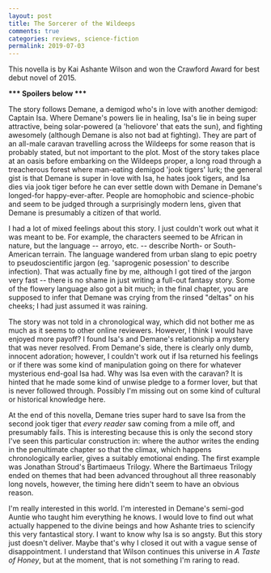 ```yaml
---
layout: post
title: The Sorcerer of the Wildeeps
comments: true
categories: reviews, science-fiction
permalink: 2019-07-03
---
```


This novella is by Kai Ashante Wilson and won the Crawford Award for best debut novel of 2015.

<b> *** Spoilers below *** </b>

The story follows Demane, a demigod who's in love with another demigod: Captain Isa. Where Demane's powers lie in healing, Isa's lie in being super attractive, being solar-powered (a 'heliovore' that eats the sun), and fighting awesomely (although Demane is also not bad at fighting). They are part of an all-male caravan travelling across the Wildeeps for some reason that is probably stated, but not important to the plot. Most of the story takes place at an oasis before embarking on the Wildeeps proper, a long road through a treacherous forest where man-eating demigod 'jook tigers' lurk; the general gist is that Demane is super in love with Isa, he hates jook tigers, and Isa dies via jook tiger before he can ever settle down with Demane in Demane's longed-for happy-ever-after. People are homophobic and science-phobic and seem to be judged through a surprisingly modern lens, given that Demane is presumably a citizen of that world.

I had a lot of mixed feelings about this story. I just couldn't work out what it was meant to be. For example, the characters seemed to be African in nature, but the language -- arroyo, etc. -- describe North- or South-American terrain. The language wandered from urban slang to epic poetry to pseudoscientific jargon (eg. 'saprogenic posession' to describe infection). That was actually fine by me, although I got tired of the jargon very fast -- there is no shame in just writing a full-out fantasy story. Some of the flowery language also got a bit much; in the final chapter, you are supposed to infer that Demane was crying from the rinsed "deltas" on his cheeks; I had just assumed it was raining. 

The story was not told in a chronological way, which did not bother me as much as it seems to other online reviewers. However, I think I would have enjoyed more payoff? I found Isa's and Demane's relationship a mystery that was never resolved. From Demane's side, there is clearly only dumb, innocent adoration; however, I couldn't work out if Isa returned his feelings or if there was some kind of manipulation going on there for whatever mysterious end-goal Isa had. Why was Isa even with the caravan? It is hinted that he made some kind of unwise pledge to a former lover, but that is never followed through. Possibly I'm missing out on some kind of cultural or historical knowledge here.

At the end of this novella, Demane tries super hard to save Isa from the second jook tiger that *every reader* saw coming from a mile off, and presumably fails. This is interesting because this is only the second story I've seen this particular construction in: where the author writes the ending in the penultimate chapter so that the climax, which happens chronologically earlier, gives a suitably emotional ending. The first example was Jonathan Stroud's Bartimaeus Trilogy. Where the Bartimaeus Trilogy ended on themes that had been advanced throughout all three reasonably long novels, however, the timing here didn't seem to have an obvious reason. 

I'm really interested in this world. I'm interested in Demane's semi-god Auntie who taught him everything he knows. I would love to find out what actually happened to the divine beings and how Ashante tries to sciencify this very fantastical story. I want to know why Isa is so angsty. But this story just doesn't deliver. Maybe that's why I closed it out with a vague sense of disappointment. I understand that Wilson continues this universe in *A Taste of Honey*, but at the moment, that is not something I'm raring to read. 